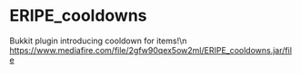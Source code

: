 # ERIPE_cooldowns
Bukkit plugin introducing cooldown for items!\n
https://www.mediafire.com/file/2gfw90qex5ow2ml/ERIPE_cooldowns.jar/file

